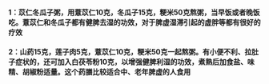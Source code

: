 #### 1：苡仁冬瓜子粥，用薏苡仁10克，冬瓜子15克，粳米50克熬粥，当早饭或者晚饭吃。薏苡仁和冬瓜子都有健脾去湿的功效，对于脾虚湿滞引起的虚胖等都有很好的疗效
#### 2：山药15克，莲子肉5克，薏苡仁10克，粳米50克一起熬粥。有小便不利、拉肚子症状的，还可加入白茯苓粉10克，以增强健脾利湿的功效，煮熟后加食盐、味精、胡椒粉适量。这个药膳比较适合中、老年脾虚的人食用
